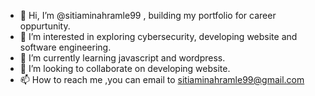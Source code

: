 - 👋 Hi, I’m @sitiaminahramle99 , building my portfolio for career oppurtunity. 
- 👀 I’m interested in exploring cybersecurity, developing website and software engineering.
- 🌱 I’m currently learning javascript and wordpress.
- 💞️ I’m looking to collaborate on developing website.
- 📫 How to reach me ,you can email to sitiaminahramle99@gmail.com

<!---
sitiaminahramle99/sitiaminahramle99 is a ✨ special ✨ repository because its `README.md` (this file) appears on your GitHub profile.
You can click the Preview link to take a look at your changes.
--->
